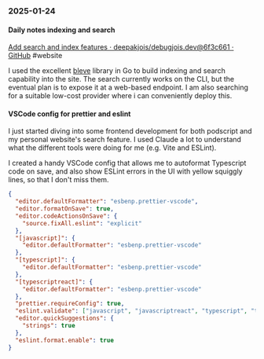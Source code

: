 ### 2025-01-24
#### Daily notes indexing and search
[Add search and index features · deepakjois/debugjois.dev@6f3c661 · GitHub](https://github.com/deepakjois/debugjois.dev/commit/6f3c6613f594fe78d600d3aeeafbd76d96f91e1a) #website 

I used the excellent [bleve](https://github.com/blevesearch) library in Go to build indexing and search capability into the site. The search currently works on the CLI, but the eventual plan is to expose it at a web-based endpoint. I am also searching for a suitable low-cost provider where i can conveniently deploy this.

#### VSCode config for prettier and eslint
I just started diving into some frontend development for both podscript and my personal website's search feature. I used Claude a lot to understand what the different tools were doing for me (e.g. Vite and ESLint). 

I created a handy VSCode config that allows me to autoformat Typescript code on save, and also show ESLint errors in the UI with yellow squiggly lines, so that I don't miss them.

```json
{
  "editor.defaultFormatter": "esbenp.prettier-vscode",
  "editor.formatOnSave": true,
  "editor.codeActionsOnSave": {
    "source.fixAll.eslint": "explicit"
  },
  "[javascript]": {
    "editor.defaultFormatter": "esbenp.prettier-vscode"
  },
  "[typescript]": {
    "editor.defaultFormatter": "esbenp.prettier-vscode"
  },
  "[typescriptreact]": {
    "editor.defaultFormatter": "esbenp.prettier-vscode"
  },
  "prettier.requireConfig": true,
  "eslint.validate": ["javascript", "javascriptreact", "typescript", "typescriptreact"],
  "editor.quickSuggestions": {
    "strings": true
  },
  "eslint.format.enable": true
}
```